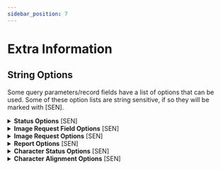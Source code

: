 ```yaml
---
sidebar_position: 7
---
```


# Extra Information

## String Options

Some query parameters/record fields have a list of options that can be used. Some of these option lists are string sensitive, if so they will be marked with [SEN].

<details>
    <summary><b>Status Options</b> [SEN]</summary>

The status fields on cartoons and comics are limited to these values:
- COMPLETED
- RELEASING
- PLANNED
- CANCELLED

</details>

<details>
    <summary><b>Image Request Field Options</b> [SEN]</summary>

This refers to the type of image is uploaded to `accounts/upload/`:
- COVER
- BACKGROUND
- GENERIC
- LOGO
- SCREENSHOT

</details>

<details>
    <summary><b>Image Request Options</b> [SEN]</summary>

Image uploads are limited to only publishers, staff, comics, issues, actors, networks, characters, cartoons, episodes and teams. However, they must be passed using these values:
- comics_Publisher
- comics_Staff
- comics_Comic
- comics_Issue
- cartoons_VoiceActor
- cartoons_Network
- cartoons_Character
- cartoons_Cartoon
- cartoons_Episode
- cartoons_Team

</details>

<details>
    <summary><b>Report Options</b> [SEN]</summary>

Reports can be made on these models:
- comics_Publisher
- comics_Staff
- comics_Comic
- comics_Issue
- cartoons_VoiceActor
- cartoons_Network
- cartoons_Character
- cartoons_Cartoon
- cartoons_Episode
- cartoons_Team
- users_Thought
- users_Comment
- auth_User

</details>

<details>
    <summary><b>Character Status Options</b> [SEN]</summary>

Character statuses are limited to:
- UNKNOWN
- ALIVE
- DECEASED

</details>

<details>
    <summary><b>Character Alignment Options</b> [SEN]</summary>

A characters alignment is limited to:
- ANTI-HERO
- GOOD
- EVIL

</details>